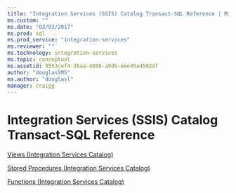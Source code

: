 ```yaml
---
title: "Integration Services (SSIS) Catalog Transact-SQL Reference | Microsoft Docs"
ms.custom: ""
ms.date: "03/03/2017"
ms.prod: sql
ms.prod_service: "integration-services"
ms.reviewer: ""
ms.technology: integration-services
ms.topic: conceptual
ms.assetid: 9553cef4-36aa-4088-a9db-eee45a4502df
author: "douglaslMS"
ms.author: "douglasl"
manager: craigg
---
```

# Integration Services (SSIS) Catalog Transact-SQL Reference
[Views &#40;Integration Services Catalog&#41;](../../integration-services/system-views/views-integration-services-catalog.md)  
  
 [Stored Procedures &#40;Integration Services Catalog&#41;](../../integration-services/system-stored-procedures/stored-procedures-integration-services-catalog.md)  
  
 [Functions &#40;Integration Services Catalog&#41;](http://msdn.microsoft.com/library/9f2aec85-3d4c-415f-b1f8-8328a60b1c7f) 
